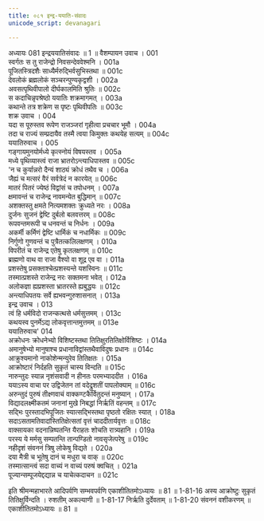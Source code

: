 ```yaml
---
title: ०८१ इन्द्र-ययाति-संवादः
unicode_script: devanagari

---
```



अध्यायः 081	
इन्द्रययातिसंवादः ॥ 1 ॥
वैशम्पायन उवाच ।	001  
स्वर्गतः स तु राजेन्द्रो निवसन्देववेश्मनि ।	001a  
पूजितस्त्रिदशैः साध्यैर्मरुद्भिर्वसुभिस्तथा ॥	001c  
देवलोकं ब्रह्मलोकं सञ्चरन्पुण्यकृद्वशी ।	002a  
अवसत्पृथिवीपालो दीर्घकालमिति श्रुतिः ॥	002c  
स कदाचिन्नृपश्रेष्ठो ययातिः शक्रमागमत् ।	003a  
कथान्ते तत्र शक्रेण स पृष्टः पृथिवीपतिः ॥	003c  
शक्र उवाच ।	004  
यदा स पूरुस्तव रूपेण राजञ्जरां गृहीत्वा प्रचचार भूमौ ।	004a  
तदा च राज्यं सम्प्रदायैव तस्मै त्वया किमुक्तः कथयेह सत्यम् ॥	004c  
ययातिरुवाच ।	005  
गङ्गायमुनयोर्मध्ये कृत्स्नोयं विषयस्तव ।	005a  
मध्ये पृथिव्यास्त्वं राजा भ्रातरोऽन्त्याधिपास्तव ॥	005c  
\'न च कुर्यान्नरो दैन्यं शाठ्यं क्रोधं तथैव च ।	006a  
जैह्यं च मत्सरं वैरं सर्वत्रेदं न कारयेत् ॥	006c  
मातरं पितरं ज्येष्ठं विद्वांसं च तपोधनम् ।	007a  
क्षमावन्तं च राजेन्द्र नावमन्येत बुद्धिमान् ॥	007c  
अशक्तस्तु क्षमते नित्यमशक्तः क्रुध्यते नरः ।	008a  
दुर्जनः सुजनं द्वेष्टि दुर्बलो बलवत्तरम् ॥	008c  
रूपवन्तमरूपी च धनवन्तं च निर्धनः ।	009a  
अकर्मी कर्मिणं द्वेष्टि धार्मिकं च नधार्मिकः ॥	009c  
निर्गुणो गुणवन्तं च पुत्रैतत्कलिलक्षणम् ।	010a  
विपरीतं च राजेन्द्र एतेषु कृतलक्षणम् ॥	010c  
ब्राह्मणो वाथ वा राजा वैश्यो वा शूद्र एव वा ।	011a  
प्रशस्तेषु प्रसक्ताश्चेत्प्रशस्यन्ते यशस्विनः ॥	011c  
तस्मात्प्रशस्ते राजेन्द्र नरः सक्तमना भवेत् ।	012a  
अलोकज्ञा ह्यप्रशस्ता भ्रातरस्ते ह्यबुद्धयः ॥	012c  
अन्त्याधिपतयः सर्वे ह्यभवन्गुरुशासनात् ।	013a  
इन्द्र उवाच ।	013  
त्वं हि धर्मविदो राजन्कत्थसे धर्मसुत्तमम् ।	013c  
कथयस्व पुनर्मेऽद्य लोकवृत्तान्तमुत्तमम् ॥	013e  
ययातिरुवाच\'	014  
अक्रोधनः क्रोधनेभ्यो विशिष्टस्तथा तितिक्षुरतितिक्षोर्विशिष्टः ।	014a  
अमानुषेभ्यो मानुषाश्च प्रधानाविद्वांस्तथैवाविदुषः प्रधानः ॥	014c  
आक्रुश्यमानो नाकोशेन्मन्युरेव तितिक्षतः ।	015a  
आक्रोष्टारं निर्दहति सुकृतं चास्य विन्दति ॥	015c  
नारुन्तुदः स्यान्न नृशंसवादी न हीनतः परमभ्याददीत ।	016a  
ययाऽस्य वाचा पर उद्विजेतन तां वदेद्रुशतीं पापलोक्याम् ॥	016c  
अरुन्तुदं पुरुषं तीक्ष्णवाचं वाक्कण्टकैर्वितुदन्तं मनुष्यान् ।	017a  
विद्यादलक्ष्मीकतमं जनानां मुखे निबद्धां निर्ऋतिं वहन्तम् ॥	017c  
सद्भिः पुरस्तादभिपूजितः स्यात्सद्भिस्तथा पृष्ठतो रक्षितः स्यात् ।	018a  
सदाऽसतामतिवादांस्तितिक्षेत्सतां वृत्तं चाददीतार्यवृत्तः ॥	018c  
वाक्सायका वदनान्निष्पतन्ति यैराहतः शोचति रात्र्यहानि ।	019a  
परस्य ये मर्मसु सम्पतन्ति तान्पण्डितो नावसृजेत्परेषु ॥	019c  
नहीदृशं संवननं त्रिषु लोकेषु विद्यते ।	020a  
दया मैत्री च भूतेषु दानं च मधुरा च वाक् ॥	020c  
तस्मात्सान्त्वं सदा वाच्यं न वाच्यं परुषं क्वचित् ।	021a  
पूज्यान्सम्पूजयेद्दद्यान्न च याचेत्कदाचन ॥	021c  

इति श्रीमन्महाभारते आदिपर्वणि सम्भवपर्वणि एकाशीतितमोऽध्यायः ॥ 81 ॥
1-81-16 अस्य आक्रोष्टुः सुकृतं तितिक्षुर्विन्दति । रुशतीम् अकल्याणी ॥ 1-81-17 निर्ऋति दुर्देवताम् ॥ 1-81-20 संवननं वशीकरणम् ॥ एकाशीतितमोऽध्यायः ॥ 81 ॥